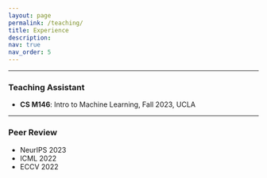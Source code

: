 ```yaml
---
layout: page
permalink: /teaching/
title: Experience
description: 
nav: true
nav_order: 5
---
```


---

### Teaching Assistant
- **CS M146**: Intro to Machine Learning, Fall 2023, UCLA

---


### Peer Review

- NeurIPS 2023
- ICML 2022
- ECCV 2022